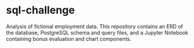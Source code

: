 # sql-challenge

Analysis of fictional employment data. This repository contains an ERD of the database, PostgreSQL schema and query files, and a Jupyter 
Notebook containing bonus evaluation and chart components. 
